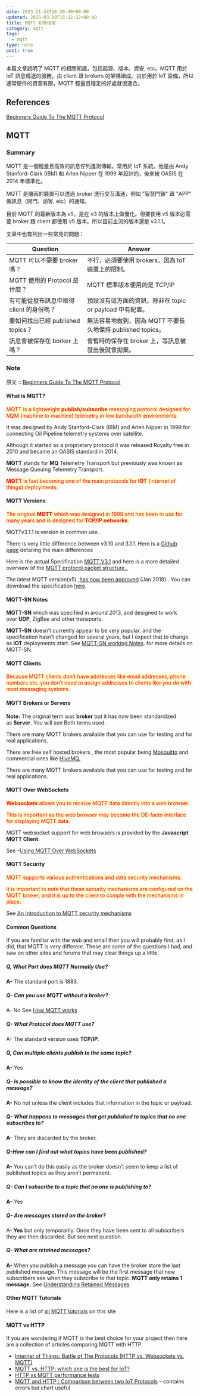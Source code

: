 ```yaml
---
date: 2023-11-24T16:20:49+08:00
updated: 2025-03-10T15:32:22+08:00
title: MQTT 初學指南
category: mqtt
tags:
  - mqtt
type: note
post: true
---
```


本篇文章說明了 MQTT 的相關知識，包括起源、版本、資安, etc。MQTT 用於 IoT 訊息傳遞的服務，由 client 跟 brokers 的架構組成。由於用於 IoT 設備，所以通常硬件的資源有限，MQTT 輕量且穩定的好處就很適合。

<!--more-->

## References

[Beginners Guide To The MQTT Protocol](http://www.steves-internet-guide.com/mqtt/)

## MQTT

### Summary

MQTT 是一個輕量且高效的訊息佇列遙測傳輸，常用於 IoT 系統。他是由 Andy Stanford-Clark (IBM) 和 Arlen Nipper 在 1999 年設計的，後來被 OASIS 在 2014 年標準化。

MQTT 是讓兩的裝置可以透過 broker 進行交互溝通，例如 "智慧門鎖" 跟 "APP" 做訊息（開門、訪客, etc）的通知。

目前 MQTT 的最新版本為 v5，是在 v3 的版本上做優化。但要使用 v5 版本必需要 broker 跟 client 都使用 v5 版本。所以目前主流的版本還是 v3.1.1。

文章中也有列出一些常見的問題：

| Question                                 | Answer                                                      |
| ---------------------------------------- | ----------------------------------------------------------- |
| MQTT 可以不需要 broker 嗎？              | 不行，必須要使用 brokers。因為 IoT 裝置上的限制。           |
| MQTT 使用的 Protocol 是什麼？            | MQTT 標準版本使用的是 TCP/IP                                | 
| 有可能從發布訊息中取得 client 的身份嗎？ | 預設沒有這方面的資訊，除非在 topic or payload 中有配置。    |
| 要如何找出已經 published topics？        | 無法容易地做到，因為 MQTT 不要長久地保持 published topics。 |
| 訊息會被保存在 borker 上嗎？             | 會暫時的保存在 broker 上，等訊息被發出後就會拋棄。          |

### Note

原文 :: [Beginners Guide To The MQTT Protocol](http://www.steves-internet-guide.com/mqtt/)

#### What is MQTT?

<span style="background-color: #ffffcc; color: red">MQTT is a lightweight **publish/subscribe** messaging protocol designed for M2M (machine to machine) telemetry in low bandwidth environments.</span>

It was designed by Andy Stanford-Clark (IBM) and Arlen Nipper in 1999 for connecting Oil Pipeline telemetry systems over satellite.

Although it started as a proprietary protocol it was released Royalty free in 2010 and became an OASIS standard in 2014.

**MQTT** stands for **MQ** Telemetry Transport but previously was known as Message Queuing Telemetry Transport.

<span style="background-color: #ffffcc; color: red">**MQTT** is fast becoming one of the main protocols for **IOT** (internet of things) deployments.</span>

#### MQTT Versions

<span style="background-color: #ffffcc; color: red">The original **MQTT** which was designed in 1999 and has been in use for many years and is designed for **TCP/IP networks**.</span>

MQTTv3.1.1 is version in common use.

There is very little difference between v3.10 and 3.1.1. Here is a [Github page](https://github.com/mqtt/mqtt.github.io/wiki/Differences-between-3.1.0-and-3.1.1) detailing the main differences

Here is the actual Specification [MQTT V3.1](http://public.dhe.ibm.com/software/dw/webservices/ws-mqtt/MQTT_V3.1_Protocol_Specific.pdf) and here is a more detailed overview of the [MQTT protocol packet structure,.](http://www.steves-internet-guide.com/mqtt-protocol-messages-overview/)

The latest MQTT version(v5) ,[has now been approved](https://www.oasis-open.org/news/announcements/mqtt-v5-0-is-an-approved-oasis-committee-specification) (Jan 2018).. You can download the specification [here](http://docs.oasis-open.org/mqtt/mqtt/v5.0/cs01/mqtt-v5.0-cs01.pdf).

#### **MQTT-SN Notes**

**MQTT-SN** which was specified in around 2013, and designed to work over **UDP**, ZigBee and other transports.

**MQTT-SN** doesn’t currently appear to be very popular. and the specification hasn’t changed for several years, but I expect that to change as **IOT** deployments start. See [MQTT-SN working Notes](http://www.steves-internet-guide.com/mqtt-sn/). for more details on MQTT-SN.

#### MQTT Clients

<span style="background-color: #ffffcc; color: red">Because MQTT clients don’t have addresses like email addresses, phone numbers etc. you don’t need to assign addresses to clients like you do with most messaging systems.</span>

#### MQTT Brokers or Servers

**Note:** The original term was **broker** but it has now been standardized as **Server**. You will see Both terms used.

There are many MQTT brokers available that you can use for testing and for real applications.

There are free self hosted brokers , the most popular being [Mosquitto](https://mosquitto.org/) and commercial ones like [HiveMQ.](http://www.hivemq.com/)

There are many MQTT brokers available that you can use for testing and for real applications.

#### MQTT Over WebSockets

<span style="background-color: #ffffcc; color: red">**Websockets** allows you to receive MQTT data directly into a web browser.</span>

<span style="background-color: #ffffcc; color: red">This is important as the web browser may become the DE-facto interface for displaying MQTT data.</span>

MQTT websocket support for web browsers is provided by the **Javascript MQTT Client**.

See –[Using MQTT Over WebSockets](http://www.steves-internet-guide.com/mqtt-websockets/)

#### MQTT Security

<span style="background-color: #ffffcc; color: red">MQTT supports various authentications and data security mechanisms.</span>

<span style="background-color: #ffffcc; color: red">It is important to note that these security mechanisms are configured on the MQTT broker, and it is up to the client to comply with the mechanisms in place.</span>

See [An Introduction to MQTT security mechanisms](http://www.steves-internet-guide.com/mqtt-security-mechanisms/)

#### Common Questions

If you are familiar with the web and email then you will probably find, as I did, that MQTT is very different. These are some of the questions I had, and saw on other sites and forums that may clear things up a little.

##### Q, What Port does MQTT Normally Use?

**A-** The standard port is 1883.

##### Q- Can you use MQTT without a broker?

A- No See [How MQTT works](http://www.steves-internet-guide.com/mqtt-works/)

##### Q- What Protocol does MQTT use?

A- The standard version uses **TCP/IP**.

##### Q, Can multiple clients publish to the same topic?

**A-** Yes

##### Q- Is possible to know the identity of the client that published a message?

**A-** No not unless the client includes that information in the topic or payload.

##### Q- What happens to messages that get published to topics that no one subscribes to?

**A-** They are discarded by the broker.

##### Q-How can I find out what topics have been published?

**A-** You can’t do this easily as the broker doesn’t seem to keep a list of published topics as they aren’t permanent.

##### Q- Can I subscribe to a topic that no one is publishing to?

**A-** Yes

##### Q- Are messages stored on the broker?

A- **Yes** but only temporarily. Once they have been sent to all subscribers they are then discarded. But see next question.

##### Q- What are retained messages?

**A-** When you publish a message you can have the broker store the last published message. This message will be the first message that new subscribers see when they subscribe to that topic. **MQTT only retains 1 message.** See [Understanding Retained Messages](http://www.steves-internet-guide.com/mqtt-retained-messages-example/)

#### Other MQTT Tutorials

Here is a list of [all MQTT tutorials](http://www.steves-internet-guide.com/category/mqtt/) on this site

#### MQTT vs HTTP

If you are wondering if MQTT is the best choice for your project then here are a collection of articles comparing MQTT with HTTP.

- [Internet of Things: Battle of The Protocols (HTTP vs. Websockets vs. MQTT)](https://www.linkedin.com/pulse/internet-things-http-vs-websockets-mqtt-ronak-singh-cspo/)
- [MQTT vs. HTTP: which one is the best for IoT?](https://medium.com/mqtt-buddy/mqtt-vs-http-which-one-is-the-best-for-iot-c868169b3105)
- [HTTP vs MQTT performance tests](https://flespi.com/blog/http-vs-mqtt-performance-tests)
- [MQTT and HTTP : Comparison between two IoT Protocols](https://iotdunia.com/mqtt-and-http/) – contains errors but chart useful